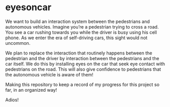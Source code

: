 # eyesoncar

We want to build an interaction system between the pedestrians and autonomous vehicles.
Imagine you’re a pedestrian trying to cross a road. You see a car rushing towards you while the driver is busy using his cell phone.
As we enter the era of self-driving cars, this sight would not uncommon.

We plan to replace the interaction that routinely happens between the pedestrian and the driver by interaction between the pedestrians
and the car itself. We do this by installing eyes on the car that seek eye contact with pedestrians on the road. This will also give confidence
to pedestrians that the autonomous vehicle is aware of them!

Making this repository to keep a record of my progress for this project so far, in an organized way!

Adios!
